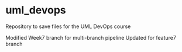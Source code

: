 # uml_devops
Repository to save files for the UML DevOps course

Modified Week7 branch for multi-branch pipeline
Updated for feature7 branch
